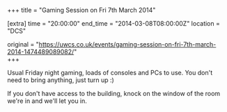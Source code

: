 +++
title = "Gaming Session on Fri 7th March 2014"

[extra]
time = "20:00:00"
end_time = "2014-03-08T08:00:00Z"
location = "DCS"

original = "https://uwcs.co.uk/events/gaming-session-on-fri-7th-march-2014-1474489089082/"    
+++

Usual Friday night gaming, loads of consoles and PCs to use. You don't need to bring anything, just turn up :)

If you don't have access to the building, knock on the window of the room we're in and we'll let you in.

